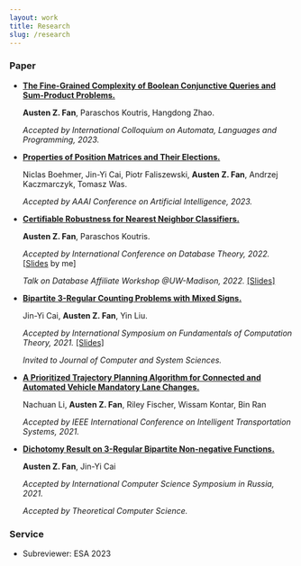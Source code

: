 ```yaml
---
layout: work
title: Research
slug: /research
---
```


### Paper
* [**The Fine-Grained Complexity of Boolean Conjunctive Queries and Sum-Product Problems.**](https://arxiv.org/abs/2304.14557)

  **Austen Z. Fan**, Paraschos Koutris, Hangdong Zhao.

  *Accepted by International Colloquium on Automata, Languages and Programming, 2023.*

* [**Properties of Position Matrices and Their Elections.**](https://arxiv.org/abs/2303.02538)

  Niclas Boehmer, Jin-Yi Cai, Piotr Faliszewski, **Austen Z. Fan**, Andrzej Kaczmarczyk, Tomasz Was.

  *Accepted by AAAI Conference on Artificial Intelligence, 2023.*


* [**Certifiable Robustness for Nearest Neighbor Classifiers.**](https://arxiv.org/abs/2201.04770)

  **Austen Z. Fan**, Paraschos Koutris.

  *Accepted by International Conference on Database Theory, 2022.* \[[Slides](assets/slides/ICDT_2022_Presentation.pdf) by me\]

  *Talk on Database Affiliate Workshop @UW-Madison, 2022.*  [\[Slides\]](assets/slides/ICDT_2022_Presentation.pdf)


* [**Bipartite 3-Regular Counting Problems with Mixed Signs.**](https://www.sciencedirect.com/science/article/abs/pii/S0022000023000144)

  Jin-Yi Cai, **Austen Z. Fan**, Yin Liu.

  *Accepted by International Symposium on Fundamentals of Computation Theory, 2021.* [\[Slides\]](assets/slides/FCT_2021_Presentation.pdf)

  *Invited to Journal of Computer and System Sciences.*
  

* [**A Prioritized Trajectory Planning Algorithm for Connected and Automated Vehicle Mandatory Lane Changes.**](https://ieeexplore.ieee.org/document/9564913)

  Nachuan Li, **Austen Z. Fan**, Riley Fischer, Wissam Kontar, Bin Ran

  *Accepted by IEEE International Conference on Intelligent Transportation Systems, 2021.*


* [**Dichotomy Result on 3-Regular Bipartite Non-negative Functions.**](https://www.sciencedirect.com/science/article/abs/pii/S0304397523000580)

  **Austen Z. Fan**, Jin-Yi Cai

  *Accepted by International Computer Science Symposium in Russia, 2021.*

  *Accepted by Theoretical Computer Science.*


### Service
* Subreviewer: ESA 2023

